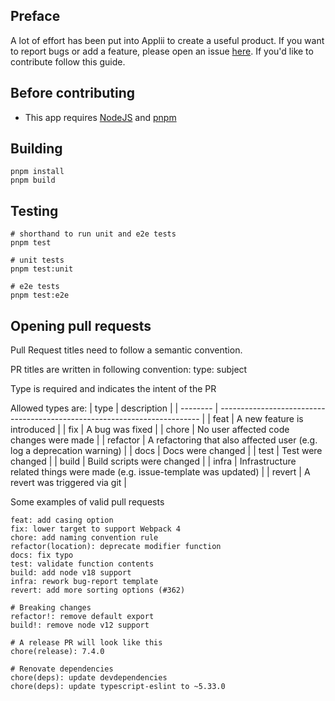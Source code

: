 ## Preface

A lot of effort has been put into Applii to create a useful product. If you want to report bugs or add a feature, please open an issue [here](https://github.com/curatedcode/applii-tracker/issues). If you'd like to contribute follow this guide.

## Before contributing

- This app requires [NodeJS](https://nodejs.org/en) and [pnpm](https://pnpm.io/)

## Building

```
pnpm install
pnpm build
```

## Testing

```
# shorthand to run unit and e2e tests
pnpm test

# unit tests
pnpm test:unit

# e2e tests
pnpm test:e2e
```

## Opening pull requests

Pull Request titles need to follow a semantic convention.

PR titles are written in following convention: type: subject

Type is required and indicates the intent of the PR

Allowed types are:
| type | description |
| -------- | ------------------------------------------------------------------------- |
| feat | A new feature is introduced |
| fix | A bug was fixed |
| chore | No user affected code changes were made |
| refactor | A refactoring that also affected user (e.g. log a deprecation warning) |
| docs | Docs were changed |
| test | Test were changed |
| build | Build scripts were changed |
| infra | Infrastructure related things were made (e.g. issue-template was updated) |
| revert | A revert was triggered via git |

Some examples of valid pull requests

```
feat: add casing option
fix: lower target to support Webpack 4
chore: add naming convention rule
refactor(location): deprecate modifier function
docs: fix typo
test: validate function contents
build: add node v18 support
infra: rework bug-report template
revert: add more sorting options (#362)

# Breaking changes
refactor!: remove default export
build!: remove node v12 support

# A release PR will look like this
chore(release): 7.4.0

# Renovate dependencies
chore(deps): update devdependencies
chore(deps): update typescript-eslint to ~5.33.0
```
